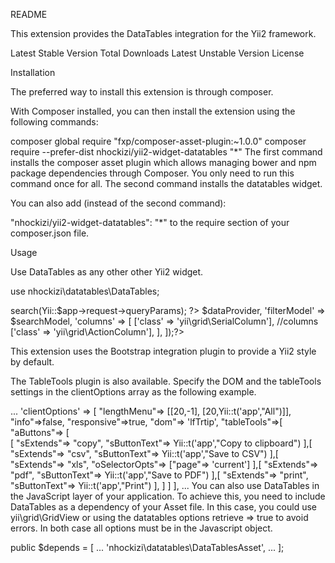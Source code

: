README

This extension provides the DataTables integration for the Yii2 framework.

Latest Stable Version Total Downloads Latest Unstable Version License

Installation

The preferred way to install this extension is through composer.

With Composer installed, you can then install the extension using the following commands:

composer global require "fxp/composer-asset-plugin:~1.0.0"
composer require --prefer-dist nhockizi/yii2-widget-datatables "*"
The first command installs the composer asset plugin which allows managing bower and npm package dependencies through Composer. You only need to run this command once for all. The second command installs the datatables widget.

You can also add (instead of the second command):

"nhockizi/yii2-widget-datatables": "*"
to the require section of your composer.json file.

Usage

Use DataTables as any other other Yii2 widget.

use nhockizi\datatables\DataTables;
<?php
    $searchModel = new ModelSearch();
    $dataProvider = $searchModel->search(Yii::$app->request->queryParams);
?>
<?= DataTables::widget([
    'dataProvider' => $dataProvider,
    'filterModel' => $searchModel,
    'columns' => [
        ['class' => 'yii\grid\SerialColumn'],

        //columns

        ['class' => 'yii\grid\ActionColumn'],
    ],
]);?>
This extension uses the Bootstrap integration plugin to provide a Yii2 style by default.

The TableTools plugin is also available. Specify the DOM and the tableTools settings in the clientOptions array as the following example.

...
'clientOptions' => [
    "lengthMenu"=> [[20,-1], [20,Yii::t('app',"All")]],
    "info"=>false,
    "responsive"=>true, 
    "dom"=> 'lfTrtip',
    "tableTools"=>[
        "aButtons"=> [  
            [
            "sExtends"=> "copy",
            "sButtonText"=> Yii::t('app',"Copy to clipboard")
            ],[
            "sExtends"=> "csv",
            "sButtonText"=> Yii::t('app',"Save to CSV")
            ],[
            "sExtends"=> "xls",
            "oSelectorOpts"=> ["page"=> 'current']
            ],[
            "sExtends"=> "pdf",
            "sButtonText"=> Yii::t('app',"Save to PDF")
            ],[
            "sExtends"=> "print",
            "sButtonText"=> Yii::t('app',"Print")
            ],
        ]
    ]
],
...
You can also use DataTables in the JavaScript layer of your application. To achieve this, you need to include DataTables as a dependency of your Asset file. In this case, you could use yii\grid\GridView or using the datatables options retrieve => true to avoid errors. In both case all options must be in the Javascript object.

public $depends = [
...
'nhockizi\datatables\DataTablesAsset',
...
];